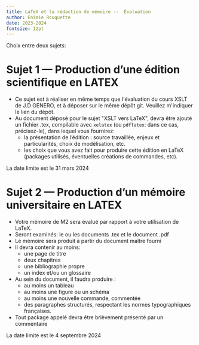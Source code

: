 ```yaml
---
title: LaTeX et la rédaction de mémoire --  Évaluation
author: Enimie Rouquette
date: 2023-2024
fontsize: 12pt
---
```


Choix entre deux sujets:
 
# Sujet 1 — Production d’une édition scientifique en LATEX

- Ce sujet est à réaliser en même temps que l'évaluation du cours XSLT de J.D GENERO, et à déposer sur le même dépôt git. Veuillez m'indiquer le lien du dépôt.
- Au document déposé pour le sujet "XSLT vers LaTeX", devra être ajouté un fichier .tex, compilable avec `xelatex` (ou `pdflatex`: dans ce cas, précisez-le), dans lequel vous fournirez: 
	+ la présentation de l’édition : source travaillée, enjeux et
particularités, choix de modélisation, etc.
	+ les choix que vous avez fait  pour produire cette édition en LaTeX (packages utilisés, éventuelles créations de commandes, etc).

La date limite est le 31 mars 2024

# Sujet 2 — Production d’un mémoire universitaire en LATEX

- Votre mémoire de M2 sera évalué par rapport à votre utilisation de LaTeX.
- Seront examinés: le ou les documents .tex et le document .pdf
- Le mémoire sera produit à partir du document maître fourni
- Il devra contenir au moins: 
	+  une page de titre
	+   deux chapitres
	+  une bibliographie propre
	+ un index et/ou un glossaire
- Au sein du document, il faudra produire :
	+ au moins un tableau
	+ au moins une figure ou un schéma
	+ au moins une nouvelle commande, commentée
	+ des paragraphes structurés, respectant les normes typographiques françaises.
- Tout package appelé devra être brièvement présenté par un commentaire

La date limite est le 4 septembre 2024
